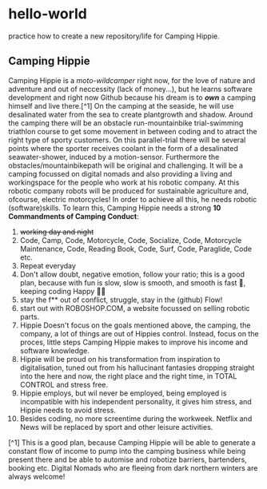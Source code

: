 # hello-world
practice how to create a new repository/life for Camping Hippie.

Camping Hippie 
--------------
Camping Hippie is a *moto-wildcamper* right now, for the love of nature and adventure and out of neccessity (lack of money...), but he learns software development and right now Github because his dream is to ***own*** a camping himself and live there.[^1] On the camping at the seaside, he will use desalinated water from the sea to create plantgrowth and shadow. Around the camping there will be an obstacle run-mountainbike trial-swimming triathlon course to get some movement in between coding and to atract the right type of sporty customers. On this parallel-trial there will be several points where the sporter receives coolant in the form of a desalinated seawater-shower, induced by a motion-sensor. Furthermore the obstacles/mountainbikepath will be original and challenging. It will be a camping focussed on digital nomads and also providing a living and workingspace for the people who work at his robotic company. At this robotic company robots will be produced for sustainable agriculture and, ofcourse, electric motorcycles!
In order to achieve all this, he needs robotic (software)skills. To learn this, Camping Hippie needs a strong **10 Commandments of Camping Conduct**: 
1. ~~working day and night~~
2. Code, Camp, Code, Motorcycle, Code, Socialize, Code, Motorcycle Maintenance, Code, Reading Book, Code, Surf, Code, Paraglide, Code etc.
3. Repeat everyday
4. Don't allow doubt, negative emotion, follow your ratio; this is a good plan, because with fun is slow, slow is smooth, and smooth is fast 🥇, keeping coding Happy 👱‍♂️
5. stay the f** out of conflict, struggle, stay in the (github) Flow!
6. start out with ROBOSHOP.COM, a website focussed on selling robotic parts.
7. Hippie Doesn't focus on the goals mentioned above, the camping, the company, a lot of things are out of Hippies control. Instead, focus on the proces, little steps Camping Hippie makes to improve his income and software    knowledge.
8. Hippie will be proud on his transformation from inspiration to digitalisation, tuned out from his hallucinant fantasies dropping straight into the here and now, the right place and the right time, in TOTAL CONTROL and      stress free.
9. Hippie employs, but wil never be employed, being employed is incompatible with his independent personality, it gives him stress, and Hippie needs to avoid stress.
10. Besides coding, no more screentime during the workweek. Netflix and News will be replaced by sport and other leisure activities.

[^1] This is a good plan, because Camping Hippie will be able to generate a constant flow of income to pump into the camping business while being present there and be able to automise and robotize barriers, bartenders, booking etc. Digital Nomads who are fleeing from dark northern winters are always welcome!



